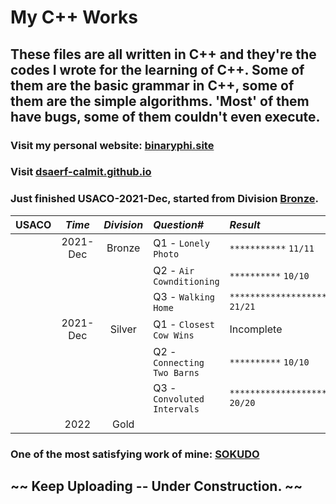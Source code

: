 # My C++ Works

## These files are all written in C++ and they're the codes I wrote for the learning of C++. Some of them are the basic grammar in C++, some of them are the simple algorithms. 'Most' of them have bugs, some of them couldn't even execute.

### Visit my personal website: [binaryphi.site][1]
### Visit [dsaerf-calmit.github.io][2]
### Just finished USACO-2021-Dec, started from Division [Bronze][3].

| __USACO__ | _Time_ | _Division_ | _Question#_ | _Result_ | _File_ |
| :-------: | :----: | :--------: | :--------- | :--------- | :--------- |
| | 2021-Dec | Bronze | Q1 - `Lonely Photo` | `***********` `11/11` | [main.cpp][5] 
| | | | Q2 - `Air Cownditioning` | `**********` `10/10` | [main.cpp][6]|
| | | | Q3 - `Walking Home` | `*********************` `21/21` | [main.cpp][7] |
| | 2021-Dec | Silver | Q1 - `Closest Cow Wins` | Incomplete | | 
| | | | Q2 - `Connecting Two Barns` | `**********` `10/10` | [main.cpp][8] |
| | | | Q3 - `Convoluted Intervals` | `********************` `20/20` | [main.cpp][9] |
| | 2022 | Gold | | | |


### One of the most satisfying work of mine: [SOKUDO][4]

## ~~ Keep Uploading -- Under Construction. ~~


[1]: https://binaryphi.site
[2]: https://dsaerf-calmit.github.io
[3]: https://github.com/DSAERF-CALMIT/MyCppFiles/tree/main/USACO
[4]: https://github.com/DSAERF-CALMIT/MyCppFiles/blob/main/Sokudo/main.cpp
[5]: https://github.com/DSAERF-CALMIT/MyCppFiles/blob/main/USACO/USACOBronze%231%232021%2312%23LonelyPhoto/main.cpp
[6]: https://github.com/DSAERF-CALMIT/MyCppFiles/blob/main/USACO/USACOBronze%232%232021%2312%23AirCownditioning/main.cpp
[7]: https://github.com/DSAERF-CALMIT/MyCppFiles/blob/main/USACO/USACOBronze%233%232021%2312%23WalkingHome/main.cpp
[8]: https://github.com/DSAERF-CALMIT/MyCppFiles/blob/main/USACO/USACOSilver%232%232021%2312%23ConnectingTwoBarns/main.cpp
[9]: https://github.com/DSAERF-CALMIT/MyCppFiles/blob/main/USACO/USACOSilver%233%232021%2312%23ConvolutedIntervals/main.cpp
[10]:
[11]:
